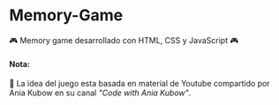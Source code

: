 # Memory-Game
:video_game: Memory game desarrollado con HTML, CSS y JavaScript :video_game:

#### Nota: 
 :space_invader: La idea del juego esta basada en material de Youtube compartido por Ania Kubow en su canal *"Code with Ania Kubow"*. <br/>
